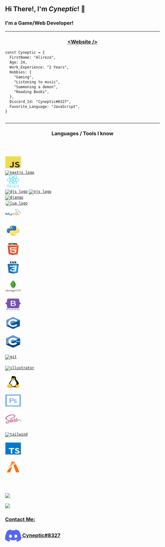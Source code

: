 ## Hi There!, I'm *Cyneptic*! :wave:
### I'm a Game/Web Developer!
---



<div align="center">

### [<Website /\>][website]

</div>
  
```
const Cyneptic = {
  FirstName: "Alireza",
  Age: 24,
  Work_Experience: "2 Years",
  Hobbies: {
    "Gaming",
    "Listening to music",
    "Summoning a demon",
    "Reading Books",
  },
  Discord_Id: "Cyneptic#8327",
  Favorite_Language: "JavaScript",
}
   
```


---
<div align="center">

### Languages / Tools I know

</div>
<br />
<div align="left">
   
   <code><a href="https://developer.mozilla.org/en-US/docs/Web/JavaScript" > <img src="https://raw.githubusercontent.com/devicons/devicon/master/icons/javascript/javascript-original.svg" alt="javascript" width="52" height="40"/> </a></code>
   <code><a href="https://nextjs.org/" ><img src="https://camo.githubusercontent.com/92ec9eb7eeab7db4f5919e3205918918c42e6772562afb4112a2909c1aaaa875/68747470733a2f2f6173736574732e76657263656c2e636f6d2f696d6167652f75706c6f61642f76313630373535343338352f7265706f7369746f726965732f6e6578742d6a732f6e6578742d6c6f676f2e706e67" height="40" width="52" alt="nextjs logo"></a></code>
   <code><a href="https://reactjs.org/" > <img src="https://raw.githubusercontent.com/devicons/devicon/master/icons/react/react-original-wordmark.svg" alt="react" width="52" height="40"/> </a></code>
   <code><a href="https://discord.js.org/"><img src="https://cdn.jsdelivr.net/gh/devicons/devicon/icons/discordjs/discordjs-original.svg" height="40" width="52" alt="djs logo"></a></code>
   <code><a href="https://nodejs.org/"><img src="https://cdn.jsdelivr.net/gh/devicons/devicon/icons/nodejs/nodejs-original-wordmark.svg" height="40" width="52" alt="njs logo"></a></code>
   <code><a href="https://www.djangoproject.com/" > <img src="https://cdn.worldvectorlogo.com/logos/django.svg" alt="django" width="52" height="40"/> </a></code>
   <code><a href="https://www.lua.org/"><img style="background-color:white; border-radius:90px" src="https://cdn.jsdelivr.net/gh/devicons/devicon/icons/lua/lua-original-wordmark.svg" height="40" width="52" alt="lua logo"></a></code>
   <code><a href="https://www.mysql.com/" > <img src="https://raw.githubusercontent.com/devicons/devicon/master/icons/mysql/mysql-original-wordmark.svg" alt="mysql" width="52" height="40"/> </a></code>
   <code><a href="https://www.python.org" > <img src="https://raw.githubusercontent.com/devicons/devicon/master/icons/python/python-original.svg" alt="python" width="52" height="40"/> </a></code>
   <code><a href="https://www.w3.org/html/" > <img src="https://raw.githubusercontent.com/devicons/devicon/master/icons/html5/html5-original-wordmark.svg" alt="html5" width="52" height="40"/> </a></code>
   <code><a href="https://www.w3schools.com/css/" > <img src="https://raw.githubusercontent.com/devicons/devicon/master/icons/css3/css3-original-wordmark.svg" alt="css3" width="52" height="40"/> </a></code>
   <code><a href="https://www.mongodb.com/" > <img src="https://raw.githubusercontent.com/devicons/devicon/master/icons/mongodb/mongodb-original-wordmark.svg" alt="mongodb" width="52" height="40"/> </a></code>
   <code><a href="https://getbootstrap.com" > <img src="https://raw.githubusercontent.com/devicons/devicon/master/icons/bootstrap/bootstrap-plain-wordmark.svg" alt="bootstrap" width="52" height="40"/> </a></code>
   <code><a href="https://www.cprogramming.com/" > <img src="https://raw.githubusercontent.com/devicons/devicon/master/icons/c/c-original.svg" alt="c" width="52" height="40"/> </a></code>
   <code><a href="https://www.w3schools.com/cpp/" > <img src="https://raw.githubusercontent.com/devicons/devicon/master/icons/cplusplus/cplusplus-original.svg" alt="cplusplus" width="52" height="40"/> </a></code>
   <code><a href="https://git-scm.com/" > <img src="https://www.vectorlogo.zone/logos/git-scm/git-scm-icon.svg" alt="git" width="52" height="40"/> </a></code>
   <code><a href="https://www.adobe.com/in/products/illustrator.html" > <img src="https://www.vectorlogo.zone/logos/adobe_illustrator/adobe_illustrator-icon.svg" alt="illustrator" width="52" height="40"/> </a></code>
   <code><a href="https://www.linux.org/" > <img src="https://raw.githubusercontent.com/devicons/devicon/master/icons/linux/linux-original.svg" alt="linux" width="52" height="40"/> </a></code>
   <code><a href="https://www.photoshop.com/en" > <img src="https://raw.githubusercontent.com/devicons/devicon/master/icons/photoshop/photoshop-line.svg" alt="photoshop" width="52" height="40"/> </a></code>
   <code><a href="https://sass-lang.com" > <img src="https://raw.githubusercontent.com/devicons/devicon/master/icons/sass/sass-original.svg" alt="sass" width="52" height="40"/> </a></code>
   <code><a href="https://tailwindcss.com/" > <img src="https://www.vectorlogo.zone/logos/tailwindcss/tailwindcss-icon.svg" alt="tailwind" width="52" height="40"/> </a></code>
   <code><a href="https://www.typescriptlang.org/" > <img src="https://raw.githubusercontent.com/devicons/devicon/master/icons/typescript/typescript-original.svg" alt="typescript" width="52" height="40"/> </a></code>
   <code><a href="https://fivem.net/"> <img src="./img/icons8-fivem-480.svg" width="52" height="40"></code>
   
</div>
<br />
<br />

![](https://komarev.com/ghpvc/?username=cyneptic&label=Profile%20views&color=0e75b6&style=flat)

<img src="https://github-readme-stats.vercel.app/api?username=cyneptic&include_all_commits=true&count_private=true&hide=stars&show_icons=true&theme=tokyonight&hide_title=true" width="550">

### Contact Me:
### [<img align="center" src="./img/Discord-Logo-Color.svg" width="52" height="40"> Cyneptic#8327](https://discordapp.com/users/329352402681593860/)


[website]: https://cyneptic.herokuapp.com/
